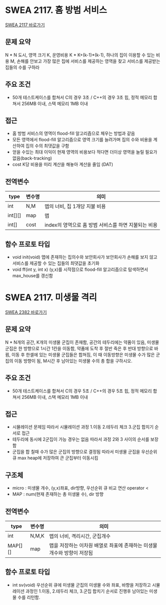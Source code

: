 # SWEA 2117. 홈 방범 서비스


[SWEA 2117 바로가기](https://swexpertacademy.com/main/code/problem/problemDetail.do?contestProbId=AV5V61LqAf8DFAWu&)

## 문제 요약
N * N 도시, 영역 크기 K, 운영비용 K * K+(k-1)*(k-1),
하나의 집이 이용할 수 있는 비용 M, 손해를 안보고 가장 많은 집에 서비스를 제공하는 영역을 찾고 서비스를 제공받는 집들의 수를 
구하라

## 주요 조건
* 50개 테스트케이스를 합쳐서 C의 경우 3초 / C++의 경우 3초 힙, 정적 메모리 합쳐서 256MB 이내, 스택 메모리 1MB 이내

## 접근
* 홈 방범 서비스의 영역이 flood-fill 알고리즘으로 체우는 방법과 같음
* 모든 영역에서 flood-fill 알고리즘으로 영역 크기를 늘려가며 집의 수와 비용을 계산하여 집의 수의 최댓값을 구함
* 얻을 수있는 최대 이익이 현재 영역의 비용보다 적다면 더이상 영역을 늘릴 필요가 없음(back-tracking)
* cost K당 비용을 미리 계산을 해놓아 계산을 줄임 (DAT)

## 전역변수
type|변수명|의미|
---|---|---|
int|N,M|맵의 너비, 집 1개당 지불 비용|
int[][]|map|맵|
int[]|cost|index의 영역으로 홈 방범 서비스를 하면 지불되는 비용|

## 함수 프로토 타입
* void init(void) 맵에 존재하는 집의수와 보안회사가 보안회사가 손해를 보지 않고 서비스를 제공할 수 있는 집들의 최댓값을 초기화
* void ff(int y, int x) (y,x)를 시작점으로 flood-fill 알고리즘으로 탐색하면서 max_house를 갱신함


# SWEA 2117. 미생물 격리

[SWEA 2382 바로가기](https://swexpertacademy.com/main/code/problem/problemDetail.do?contestProbId=AV597vbqAH0DFAVl&)

## 문제 요약
N * N개의 공간, K개의 미생물 군집이 존재함, 공간의 테두리에는 약품이 있음, 미생물 군집은 한 방향으로 1시간 1칸을 이동함, 약품에 도착 후 절반 죽은 후 반대 방향으로 바뀜, 이동 후 한셀에 있는 미생물 군집들은 합쳐짐, 이 때 이동방향은 미생물 수가 많은 군집의 이동 방향이 됨, M시간 후 남아있는 미생물 수의 총 합을 구하시오.

## 주요 조건
* 50개 테스트케이스를 합쳐서 C의 경우 5초 / C++의 경우 5초 힙, 정적 메모리 합쳐서 256MB 이내, 스택 메모리 1MB 이내

## 접근
* 시뮬레이션 문제임 따라서 시뮬레이션 과정 1.이동 2.테두리 체크 3.군집 합치기 순서로 접근
* 테두리에 동시에 2군집이 가능 경우는 없음 따라서 과정 2와 3 사이의 순서를 보장함
* 군집을 합 칠때 수가 많은 군집의 방향으로 결정됨 따라서 미생물 군집을 우선순위 큐 max heap에 저장하여 큰 군집부터 이동시킴

## 구조체
* micro : 미생물 개수, (y,x)좌표, dir방향, 우선순위 큐 비교 연산 operator <
* MAP : num(현재 존재하는 총 미생물 수), dir 방향

## 전역변수
type|변수명|의미|
---|---|---|
int|N,M,K|맵의 너비, 격리시간, 군집개수|
MAP[][]|map|맵을 저장하는 이차원 배열로 좌표에 존재하는 미생물 개수와 방향이 저장됨|

## 함수 프로토 타입
* int sv(void) 우선순위 큐에 미생물 군집의 미생물 수와 좌표, 바향을 저장하고 시뮬레이션 과정인 1.이동, 2.테두리 체크, 3.군집 합치기 순서로 진행후 남아있는 미생물 수를 리턴함.
